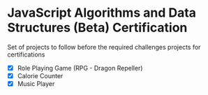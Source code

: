# JavaScript Algorithms and Data Structures (Beta) Certification

 Set of projects to follow before the required challenges projects for
 certifications

 - [x] Role Playing Game (RPG - Dragon Repeller)
 - [x] Calorie Counter
 - [x] Music Player
